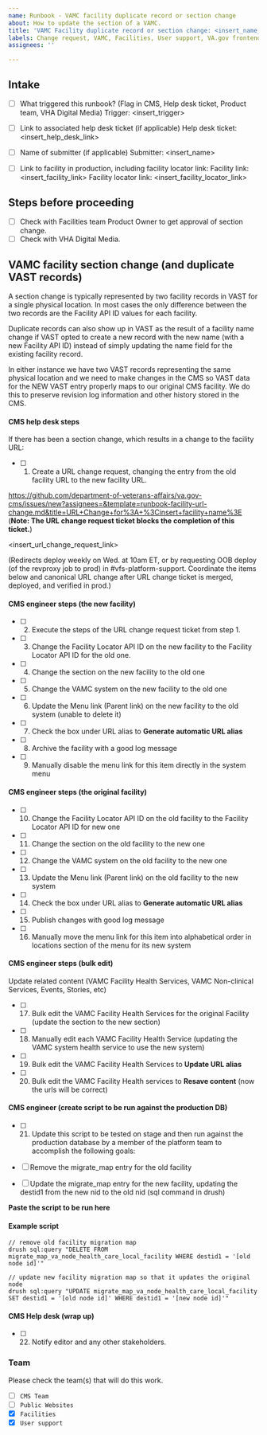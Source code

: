 ```yaml
---
name: Runbook - VAMC facility duplicate record or section change
about: How to update the section of a VAMC.
title: 'VAMC Facility duplicate record or section change: <insert_name_of_vamc>'
labels: Change request, VAMC, Facilities, User support, VA.gov frontend, Drupal engineering
assignees: ''

---
```


## Intake
- [ ] What triggered this runbook? (Flag in CMS, Help desk ticket, Product team, VHA Digital Media)
Trigger: <insert_trigger>

- [ ] Link to associated help desk ticket (if applicable)
Help desk ticket: <insert_help_desk_link>

- [ ] Name of submitter (if applicable)
Submitter: <insert_name>

- [ ] Link to facility in production, including facility locator link:
Facility link: <insert_facility_link>
Facility locator link: <insert_facility_locator_link>

## Steps before proceeding

- [ ] Check with Facilities team Product Owner to get approval of section change.
- [ ] Check with VHA Digital Media.

## VAMC facility section change (and duplicate VAST records)

A section change is typically represented by two facility records in VAST for a single physical location. In most cases the only difference between the two records are the Facility API ID values for each facility.

Duplicate records can also show up in VAST as the result of a facility name change if VAST opted to create a new record with the new name (with a new Facility API ID) instead of simply updating the name field for the existing facility record.

In either instance we have two VAST records representing the same physical location and we need to make changes in the CMS so VAST data for the NEW VAST entry properly maps to our original CMS facility. We do this to preserve revision log information and other history stored in the CMS.

#### CMS help desk steps
If there has been a section change, which results in a change to the facility URL:
- [ ] 1. Create a URL change request, changing the entry from the old facility URL to the new facility URL.

https://github.com/department-of-veterans-affairs/va.gov-cms/issues/new?assignees=&template=runbook-facility-url-change.md&title=URL+Change+for%3A+%3Cinsert+facility+name%3E
(**Note: The URL change request ticket blocks the completion of this ticket.**)

<insert_url_change_request_link>


(Redirects deploy weekly on Wed. at 10am ET, or by requesting OOB deploy (of the revproxy job to prod) in #vfs-platform-support. Coordinate the items below and canonical URL change after URL change ticket is merged, deployed, and verified in prod.)


#### CMS engineer steps (the new facility)
- [ ] 2. Execute the steps of the URL change request ticket from step 1.
- [ ] 3. Change the Facility Locator API ID on the new facility to the Facility Locator API ID for the old one.
- [ ] 4. Change the section on the new facility to the old one
- [ ] 5. Change the VAMC system on the new facility to the old one
- [ ] 6. Update the Menu link (Parent link) on the new facility to the old system (unable to delete it)
- [ ] 7. Check the box under URL alias to **Generate automatic URL alias**
- [ ] 8. Archive the facility with a good log message
- [ ] 9. Manually disable the menu link for this item directly in the system menu

#### CMS engineer steps (the original facility)
- [ ] 10. Change the Facility Locator API ID on the old facility to the Facility Locator API ID for new one
- [ ] 11. Change the section on the old facility to the new one
- [ ] 12. Change the VAMC system on the old facility to the new one
- [ ] 13. Update the Menu link (Parent link) on the old facility to the new system
- [ ] 14. Check the box under URL alias to **Generate automatic URL alias**
- [ ] 15. Publish changes with good log message
- [ ] 16. Manually move the menu link for this item into alphabetical order in locations section of the menu for its new system

#### CMS engineer steps (bulk edit)
Update related content (VAMC Facility Health Services, VAMC Non-clinical Services, Events, Stories, etc)
- [ ] 17. Bulk edit the VAMC Facility Health Services for the original Facility (update the section to the new section)
- [ ] 18. Manually edit each VAMC Facility Health Service (updating the VAMC system health service to use the new system)
- [ ] 19. Bulk edit the VAMC Facility Health Services to **Update URL alias**
- [ ] 20. Bulk edit the VAMC Facility Health services to **Resave content** (now the urls will be correct)

#### CMS engineer (create script to be run against the production DB)

- [ ] 21. Update this script to be tested on stage and then run against the production database by a member of the platform team to accomplish the following goals:

- [ ] Remove the migrate_map entry for the old facility
- [ ] Update the migrate_map entry for the new facility, updating the destid1 from the new nid to the old nid (sql command in drush)

**Paste the script to be run here**

#### Example script
```
// remove old facility migration map
drush sql:query "DELETE FROM migrate_map_va_node_health_care_local_facility WHERE destid1 = '[old node id]'"

// update new facility migration map so that it updates the original node
drush sql:query "UPDATE migrate_map_va_node_health_care_local_facility SET destid1 = '[old node id]' WHERE destid1 = '[new node id]'"
```


#### CMS Help desk (wrap up)
- [ ] 22. Notify editor and any other stakeholders.

### Team
Please check the team(s) that will do this work.

- [ ] `CMS Team`
- [ ] `Public Websites`
- [x] `Facilities`
- [x] `User support`
